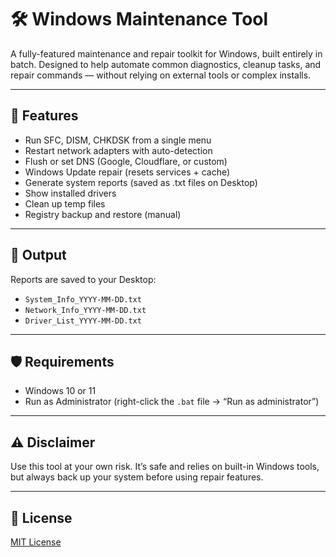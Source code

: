 # 🛠️ Windows Maintenance Tool

A fully-featured maintenance and repair toolkit for Windows, built entirely in batch. Designed to help automate common diagnostics, cleanup tasks, and repair commands — without relying on external tools or complex installs.

---

## 🚀 Features

- Run SFC, DISM, CHKDSK from a single menu
- Restart network adapters with auto-detection
- Flush or set DNS (Google, Cloudflare, or custom)
- Windows Update repair (resets services + cache)
- Generate system reports (saved as .txt files on Desktop)
- Show installed drivers
- Clean up temp files
- Registry backup and restore (manual)

---

## 📁 Output

Reports are saved to your Desktop:
- `System_Info_YYYY-MM-DD.txt`
- `Network_Info_YYYY-MM-DD.txt`
- `Driver_List_YYYY-MM-DD.txt`

---

## 🛡️ Requirements

- Windows 10 or 11
- Run as Administrator (right-click the `.bat` file → “Run as administrator”)

---

## ⚠️ Disclaimer

Use this tool at your own risk. It’s safe and relies on built-in Windows tools, but always back up your system before using repair features.

---

## 📄 License

[MIT License](LICENSE)
